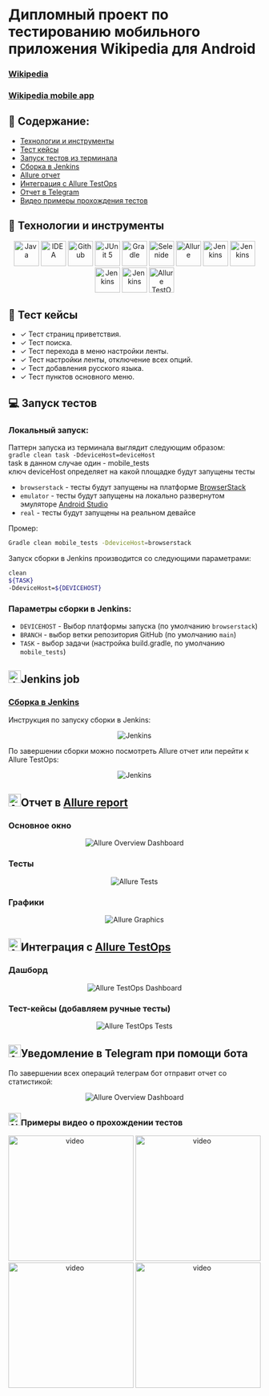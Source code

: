 # Дипломный проект по тестированию мобильного приложения Wikipedia для Android
### <a target="_blank" href="https://https://ru.wikipedia.org">Wikipedia</a>

### <a target="_blank" href="https://https://github.com/wikimedia/apps-android-wikipedia">Wikipedia mobile app</a>

## :pushpin: Содержание:

- [Технологии и инструменты](#rocket-технологии-и-инструменты)
- [Тест кейсы](#scroll-тест-кейсы)
- [Запуск тестов из терминала](#computer-запуск-тестов)
- [Сборка в Jenkins](#jenkins-job)
- [Allure отчет](#отчет-в-allure-report)
- [Интеграция с Allure TestOps](#интеграция-с-allure-testops)
- [Отчет в Telegram](#уведомление-в-telegram-при-помощи-бота)
- [Видео примеры прохождения тестов](#примеры-видео-о-прохождении-тестов)

## :rocket: Технологии и инструменты

<p align="center">
<a href="https://www.java.com/"><img src="images/logos/Java.svg" width="50" height="50"  alt="Java"/></a>
<a href="https://www.jetbrains.com/idea/"><img src="images/logos/Intelij_IDEA.svg" width="50" height="50"  alt="IDEA"/></a>
<a href="https://github.com/"><img src="images/logos/Github.svg" width="50" height="50"  alt="Github"/></a>
<a href="https://junit.org/junit5/"><img src="images/logos/JUnit5.svg" width="50" height="50"  alt="JUnit 5"/></a>
<a href="https://gradle.org/"><img src="images/logos/Gradle.svg" width="50" height="50"  alt="Gradle"/></a>
<a href="https://selenide.org/"><img src="images/logos/Selenide.svg" width="50" height="50"  alt="Selenide"/></a>
<a href="https://github.com/allure-framework/allure2"><img src="images/logos/Allure_Report.svg" width="50" height="50"  alt="Allure"/></a>
<a href="https://www.browserstack.com/"><img src="images/logos/Browserstack.svg" width="50" height="50"  alt="Jenkins"/></a>
<a href="https://appium.io/"><img src="images/logos/Appium.svg" width="50" height="50"  alt="Jenkins"/></a>
<a href="https://developer.android.com/studio"><img src="images/logos/Android-studio.svg" width="50" height="50"  alt="Jenkins"/></a>
<a href="https://www.jenkins.io/"><img src="images/logos/Jenkins.svg" width="50" height="50"  alt="Jenkins"/></a>
<a href="https://qameta.io/"><img src="images/logos/Allure_EE.svg" width="50" height="50"  alt="Allure TestOps"/></a>

[//]: # (<a href="https://aerokube.com/selenoid/"><img src="images/logos/Selenoid.svg" width="50" height="50"  alt="Selenoid"/></a>)
[//]: # (<a href="https://www.docker.com/"><img src="images/logos/Docker.svg" width="50" height="50"  alt="Docker"/></a>)
</p>

## :scroll: Тест кейсы

- ✓ Тест страниц приветствия.
- ✓ Тест поиска.
- ✓ Тест перехода в меню настройки ленты.
- ✓ Тест настройки ленты, отключение всех опций.
- ✓ Тест добавления русского языка.
- ✓ Тест пунктов основного меню.

## :computer: Запуск тестов

### Локальный запуск:
Паттерн запуска из терминала выглядит следующим образом: \
```gradle clean task -DdeviceHost=deviceHost``` \
task в данном случае один - mobile_tests \
ключ deviceHost определяет на какой площадке будут запущены тесты
- ```browserstack``` - тесты будут запущены на платформе <a target="_blank" href="hhttps://www.browserstack.com/">BrowserStack</a>
- ```emulator``` - тесты будут запущены на локально развернутом эмуляторе <a target="_blank" href="https://developer.android.com/studio">Android Studio</a>
- ```real``` - тесты будут запущены на реальном девайсе

Промер:
```bash
Gradle clean mobile_tests -DdeviceHost=browserstack
```

Запуск сборки в Jenkins производится со следующими параметрами:
```bash
clean
${TASK}
-DdeviceHost=${DEVICEHOST}
```

### Параметры сборки в Jenkins:

- ```DEVICEHOST``` - Выбор платформы запуска (по умолчанию ```browserstack```)
- ```BRANCH``` - выбор ветки репозитория GitHub (по умолчанию ```main```)
- ```TASK``` - выбор задачи (настройка build.gradle, по умолчанию ```mobile_tests```)

## <img src="images/logos/Jenkins.svg" width="25" height="25"  alt="Jenkins"/></a>Jenkins job
### <a target="_blank" href="https://jenkins.autotests.cloud/job/berezkindv_diploma_mobile_tests_project/">Сборка в Jenkins</a>

Инструкция по запуску сборки в Jenkins:
<p align="center">
<a><img src="images/screenshots/jenkins_job_parameters.png" alt="Jenkins"/></a>
</p>

По завершении сборки можно посмотреть Allure отчет или перейти к Allure TestOps:
<p align="center">
<a><img src="images/screenshots/jenkins_job_notifications.png" alt="Jenkins"/></a>
</p>




## <img src="images/logos/Allure_Report.svg" width="25" height="25"  alt="Allure"/></a>Отчет в <a target="_blank" href="https://jenkins.autotests.cloud/job/berezkindv_diploma_ui_tests_project/10/allure/">Allure report</a>

### Основное окно

<p align="center">
<img title="Allure Overview Dashboard" src="images/screenshots/allure_report_dashboard.png">
</p>

### Тесты

<p align="center">
<img title="Allure Tests" src="images/screenshots/allure_report_tests.png">
</p>

### Графики

<p align="center">
<img title="Allure Graphics" src="images/screenshots/allure_report_graphs.png">
</p>

## <img src="images/logos/Allure_EE.svg" width="25" height="25"  alt="Allure"/></a>Интеграция с <a target="_blank" href="https://allure.autotests.cloud/launch/12018">Allure TestOps</a>

### Дашборд

<p align="center">
<img title="Allure TestOps Dashboard" src="images/screenshots/testops_dashboard.png">
</p>

### Тест-кейсы (добавляем ручные тесты)

<p align="center">
<img title="Allure TestOps Tests" src="images/screenshots/testops_added_manual_tests.jpg">
</p>

## <img src="images/logos/Telegram.svg" width="25" height="25"  alt="Allure"/></a>Уведомление в Telegram при помощи бота
По завершении всех операций телеграм бот отправит отчет со статистикой:
<p align="center">
<img title="Allure Overview Dashboard" src="images/screenshots/telegram_bot.png">
</p>



### <img src="images/logos/Browserstack.svg" width="25" height="25"  alt="Allure"/></a>Примеры видео о прохождении тестов

<p align="center">
<img title="BrowserStack Video" src="images/screenshots/video_onboarding.gif" width="250" height="250"  alt="video">
<img title="BrowserStack Video" src="images/screenshots/video_add_language.gif" width="250" height="250"  alt="video">
<img title="BrowserStack Video" src="images/screenshots/video_custom_feed.gif" width="250" height="250"  alt="video">
<img title="BrowserStack Video" src="images/screenshots/video_starch.gif" width="250" height="250"  alt="video">
</p>
